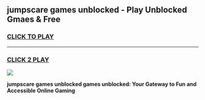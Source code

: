 
## jumpscare games unblocked - Play Unblocked Gmaes & Free
<h3>
<a href="https://premium.freeplayer.one?title=jumpscare_games_unblocked&ref=19F">CLICK TO PLAY</a></h3>
<hr>

<h3>
<a href="https://premium.freeplayer.one?title=jumpscare_games_unblocked&ref=19F">CLICK 2 PLAY</a>
  
</h3>

<a href="https://premium.freeplayer.one?title=jumpscare_games_unblocked&ref=19F/"><img src="https://clearcache.store/games.png"></a>


**jumpscare games unblocked games unblocked: Your Gateway to Fun and Accessible Online Gaming**
